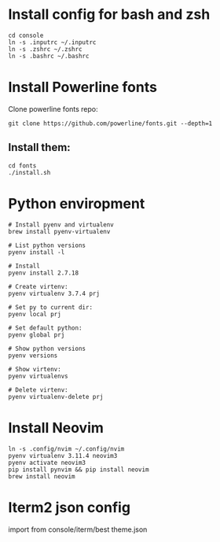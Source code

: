 # Install config for bash and zsh
```
cd console
ln -s .inputrc ~/.inputrc
ln -s .zshrc ~/.zshrc
ln -s .bashrc ~/.bashrc
```
# Install Powerline fonts

Clone powerline fonts repo:

```git clone https://github.com/powerline/fonts.git --depth=1```

## Install them:
```
cd fonts
./install.sh
```

# Python enviropment
```
# Install pyenv and virtualenv
brew install pyenv-virtualenv

# List python versions
pyenv install -l

# Install
pyenv install 2.7.18

# Create virtenv:
pyenv virtualenv 3.7.4 prj

# Set py to current dir:
pyenv local prj

# Set default python:
pyenv global prj

# Show python versions
pyenv versions

# Show virtenv:
pyenv virtualenvs

# Delete virtenv:
pyenv virtualenv-delete prj
```

# Install Neovim
```
ln -s .config/nvim ~/.config/nvim
pyenv virtualenv 3.11.4 neovim3
pyenv activate neovim3
pip install pynvim && pip install neovim
brew install neovim
```

# Iterm2 json config
import from console/iterm/best theme.json
